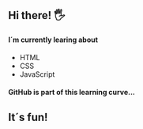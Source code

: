 ## Hi there! 🖐
#### I´m currently learing about 
* HTML
* CSS
* JavaScript
#### GitHub is part of this learning curve...
## It´s fun!
